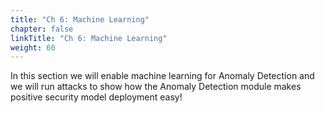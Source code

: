```yaml
---
title: "Ch 6: Machine Learning"
chapter: false
linkTitle: "Ch 6: Machine Learning"
weight: 60
---
```


In this section we will enable machine learning for Anomaly Detection and we will run attacks to show how the Anomaly Detection module makes positive security model deployment easy!